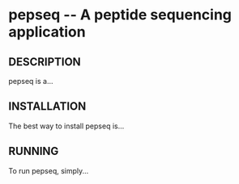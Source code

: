 pepseq -- A peptide sequencing application
==========================================

## DESCRIPTION

pepseq is a...

## INSTALLATION

The best way to install pepseq is...

## RUNNING

To run pepseq, simply...
